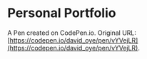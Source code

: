 # Personal Portfolio

A Pen created on CodePen.io. Original URL: [https://codepen.io/david_oye/pen/vYVejLR](https://codepen.io/david_oye/pen/vYVejLR).

